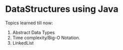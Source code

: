 # DataStructures using Java

Topics learned till now:
1. Abstract Data Types
2. Time complexity/Big-O Notation.
3. LinkedList 
